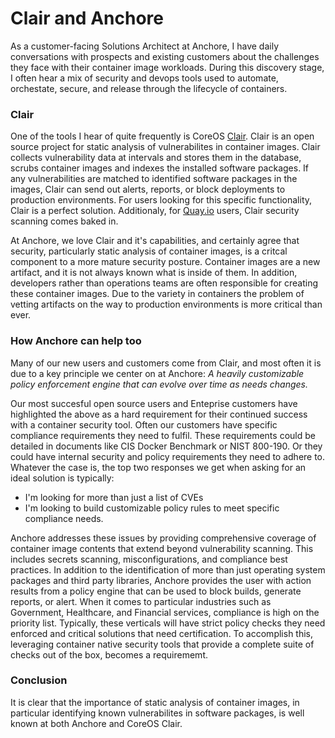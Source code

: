 # Clair and Anchore

As a customer-facing Solutions Architect at Anchore, I have daily conversations with prospects and existing customers about the challenges they face with their container image workloads. During this discovery stage, I often hear a mix of security and devops tools used to automate, orchestate, secure, and release through the lifecycle of containers. 

### Clair 

One of the tools I hear of quite frequently is CoreOS [Clair](https://github.com/coreos/clair). Clair is an open source project for static analysis of vulnerabilites in container images. Clair collects vulnerability data at intervals and stores them in the database, scrubs container images and indexes the installed software packages. If any vulnerabilities are matched to identified software packages in the images, Clair can send out alerts, reports, or block deployments to production environments. For users looking for this specific functionality, Clair is a perfect solution. Additionaly, for [Quay.io](https://quay.io/) users, Clair security scanning comes baked in. 

At Anchore, we love Clair and it's capabilities, and certainly agree that security, particularly static analysis of container images, is a critcal component to a more mature security posture. Container images are a new artifact, and it is not always known what is inside of them. In addition, developers rather than operations teams are often responsible for creating these container images. Due to the variety in containers the problem of vetting artifacts on the way to production environments is more critical than ever.

### How Anchore can help too

Many of our new users and customers come from Clair, and most often it is due to a key principle we center on at Anchore: *A heavily customizable policy enforcement engine that can evolve over time as needs changes.*

Our most succesful open source users and Enteprise customers have highlighted the above as a hard requirement for their continued success with a container security tool. Often our customers have specific compliance requirements they need to fulfil. These requirements could be detailed in documents like CIS Docker Benchmark or NIST 800-190. Or they could have internal security and policy requirements they need to adhere to. Whatever the case is, the top two responses we get when asking for an ideal solution is typically:

- I'm looking for more than just a list of CVEs
- I'm looking to build customizable policy rules to meet specific compliance needs.

Anchore addresses these issues by providing comprehensive coverage of container image contents that extend beyond vulnerability scanning. This includes secrets scanning, misconfigurations, and compliance best practices. In addition to the identification of more than just operating system packages and third party libraries, Anchore provides the user with action results from a policy engine that can be used to block builds, generate reports, or alert. When it comes to particular industries such as Government, Healthcare, and Financial services, compliance is high on the priority list. Typically, these verticals will have strict policy checks they need enforced and critical solutions that need certification. To accomplish this, leveraging container native security tools that provide a complete suite of checks out of the box, becomes a requirememt. 

### Conclusion

It is clear that the importance of static analysis of container images, in particular identifying known vulnerabilites in software packages, is well known at both Anchore and CoreOS Clair. 

